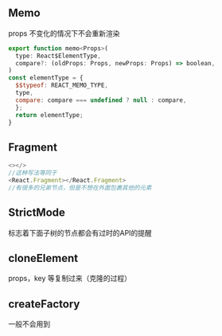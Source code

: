 ## Memo

props 不变化的情况下不会重新渲染

```js
export function memo<Props>(
  type: React$ElementType,
  compare?: (oldProps: Props, newProps: Props) => boolean,
)
const elementType = {
  $$typeof: REACT_MEMO_TYPE,
  type,
  compare: compare === undefined ? null : compare,
  };  
  return elementType;
}
```

## Fragment

```js
<></>
//这种写法等同于
<React.Fragment></React.Fragment>
//有很多的兄弟节点，但是不想在外面包裹其他的元素
```

## StrictMode

标志着下面子树的节点都会有过时的API的提醒

## cloneElement

props，key 等复制过来（克隆的过程）

## createFactory

一般不会用到

